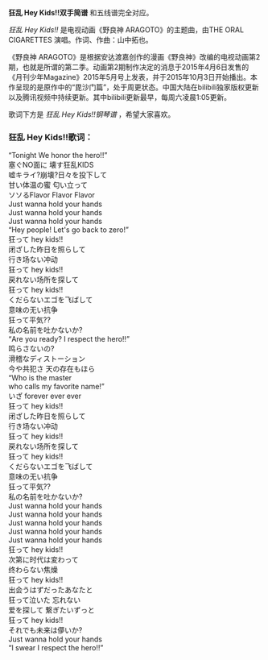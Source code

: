 

**狂乱 Hey Kids!!双手简谱** 和五线谱完全对应。

_狂乱 Hey Kids!!_ 是电视动画《野良神 ARAGOTO》的主题曲，由THE ORAL CIGARETTES 演唱。作词、作曲：山中拓也。

《野良神
ARAGOTO》是根据安达渡嘉创作的漫画《野良神》改编的电视动画第2期，也就是所谓的第二季。动画第2期制作决定的消息于2015年4月6日发售的《月刊少年Magazine》2015年5月号上发表，并于2015年10月3日开始播出。本作呈现的是原作中的“毘沙门篇”，处于周更状态。中国大陆在bilibili独家版权更新以及腾讯视频中持续更新。其中bilibili更新最早，每周六凌晨1:05更新。

歌词下方是 _狂乱 Hey Kids!!钢琴谱_ ，希望大家喜欢。

### 狂乱 Hey Kids!!歌词：

“Tonight We honor the hero!!”  
塞ぐNO面に 壊す狂乱KIDS  
嘘キライ?崩壊?日々を投下して  
甘い体温の蜜 匂い立って  
ソソるFlavor Flavor Flavor  
Just wanna hold your hands  
Just wanna hold your hands  
Just wanna hold your hands  
“Hey people! Let's go back to zero!”  
狂って hey kids!!  
闭ざした昨日を照らして  
行き场ない冲动  
狂って hey kids!!  
戻れない场所を探して  
狂って hey kids!!  
くだらないエゴを飞ばして  
意味の无い抗争  
狂って平気??  
私の名前を吐かないか?  
“Are you ready? I respect the hero!!”  
鸣らさないの?  
滑稽なディストーション  
今や共犯さ 天の存在もほら  
“Who is the master  
who calls my favorite name!”  
いざ forever ever ever  
狂って hey kids!!  
闭ざした昨日を照らして  
行き场ない冲动  
狂って hey kids!!  
戻れない场所を探して  
狂って hey kids!!  
くだらないエゴを飞ばして  
意味の无い抗争  
狂って平気??  
私の名前を吐かないか?  
Just wanna hold your hands  
Just wanna hold your hands  
Just wanna hold your hands  
Just wanna hold your hands  
Just wanna hold your hands  
狂って hey kids!!  
次第に时代は変わって  
终わらない焦燥  
狂って hey kids!!  
出会うはずだったあなたと  
狂って泣いた 忘れない  
爱を探して 繋ぎたいずっと  
狂って hey kids!!  
それでも未来は儚いか?  
Just wanna hold your hands  
“I swear I respect the hero!!”

